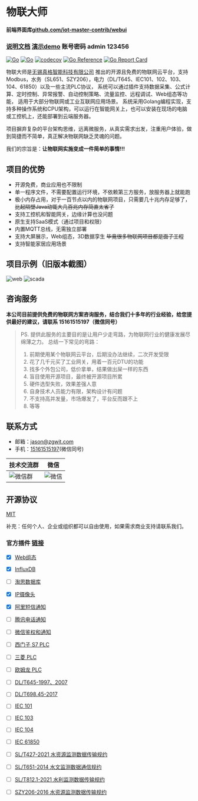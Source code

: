 # 物联大师

**前端界面库[github.com/iot-master-contrib/webui](https://github.com/iot-master-contrib/webui)**

### [说明文档](https://iot-master.com/manual)  [演示demo](http://demo.iot-master.com:8080/) 账号密码 admin 123456

[![Go](https://github.com/zgwit/iot-master/actions/workflows/go.yml/badge.svg)](https://github.com/zgwit/iot-master/actions/workflows/go.yml)
[![Go](https://github.com/zgwit/iot-master/actions/workflows/codeql-analysis.yml/badge.svg)](https://github.com/zgwit/iot-master/actions/workflows/codeql-analysis.yml)
[![codecov](https://codecov.io/gh/zgwit/iot-master/branch/main/graph/badge.svg?token=AK5TD8KQ5C)](https://codecov.io/gh/zgwit/iot-master)
[![Go Reference](https://pkg.go.dev/badge/github.com/zgwit/iot-master.svg)](https://pkg.go.dev/github.com/zgwit/iot-master)
[![Go Report Card](https://goreportcard.com/badge/github.com/zgwit/iot-master)](https://goreportcard.com/report/github.com/zgwit/iot-master)

物联大师是[无锡真格智能科技有限公司](https://zgwit.com)
推出的开源且免费的物联网云平台，支持Modbus，水务（SL651、SZY206），电力（DL/T645、IEC101、102、103、104、61850）以及一些主流PLC协议，
系统可以通过插件支持数据采集、公式计算、定时控制、异常报警、自动控制策略、流量监控、远程调试、Web组态等功能，
适用于大部分物联网或工业互联网应用场景。
系统采用Golang编程实现，支持多种操作系统和CPU架构，可以运行在智能网关上，也可以安装在现场的电脑或工控机上，还能部署到云端服务器。

项目摒弃复杂的平台架构思维，远离微服务，从真实需求出发，注重用户体验，做到简捷而不简单，真正解决物联网缺乏灵魂的问题。

我们的宗旨是：**让物联网实施变成一件简单的事情!!!**

## 项目的优势

- 开源免费，商业应用也不限制
- 单一程序文件，不需要配置运行环境，不依赖第三方服务，放服务器上就能跑
- 极小内存占用，对于一百节点以内的物联网项目，只需要几十兆内存足够了，~~比起隔壁Java动辄大几百兆内存简直太省了~~
- 支持工控机和智能网关，边缘计算也没问题
- 原生支持SaaS模式（通过项目和权限）
- 内置MQTT总线，无需独立部署
- 支持大屏展示，Web组态，3D数据孪生 ~~毕竟很多物联网项目都是面子工程~~
- 支持智能家居应用场景

## 项目示例（旧版本截图）

![web](https://iot-master.com/web1.jpg)
![scada](https://iot-master.com/hmi-editor.png)

## 咨询服务

**本公司目前提供免费的物联网方案咨询服务，结合我们十多年的行业经验，给您提供最好的建议，请联系 15161515197（微信同号）**

> PS. 提供此服务的主要目的是让用户少走弯路，为物联网行业的健康发展尽绵薄之力。
> 总结一下常见的弯路：
> 1. 前期使用某个物联网云平台，后期没办法继续，二次开发受限
> 2. 花了几千元买了工业网关，用着一百元DTU的功能
> 3. 找多个外包公司，低价拿单，结果做出屎一样的东西
> 4. 盲目使用开源项目，最终被开源项目所累
> 5. 硬件选型失败，效果差强人意
> 6. 自身技术人员能力有限，架构设计有问题
> 7. 不支持高并发量，市场爆发了，平台反而跟不上
> 8. 等等

## 联系方式

- 邮箱：[jason@zgwit.com](mailto:jason@zgwit.com)
- 手机：[15161515197](tel:15161515197)(微信同号)

| 技术交流群                                   | 微信                                      |
|-----------------------------------------|-----------------------------------------|
| ![微信群](https://iot-master.com/tech.png) | ![微信](https://iot-master.com/jason.jpg) |

## 开源协议

[MIT](https://github.com/zgwit/iot-master/blob/main/LICENSE)

补充：任何个人、企业或组织都可以自由使用，如果需求商业支持请联系我们。

### 官方插件 [链接](https://github.com/orgs/iot-master-contrib/repositories)

- [x] [Web组态](https://github.com/iot-master-contrib/scada)
- [x] [InfluxDB](https://github.com/iot-master-contrib/influxdb)
- [ ] [淘思数据库](https://github.com/iot-master-contrib/tdengine)
- [x] [IP摄像头](https://github.com/iot-master-contrib/camera)
- [x] [阿里短信通知](https://github.com/iot-master-contrib/sms)
- [ ] [腾讯电话通知](https://github.com/iot-master-contrib/phone)
- [ ] [微信鉴权和通知](https://github.com/iot-master-contrib/weixin)
- [ ] [西门子 S7 PLC](https://github.com/iot-master-contrib/s7)
- [ ] [三菱 PLC](https://github.com/iot-master-contrib/melsec)
- [ ] [欧姆龙 PLC](https://github.com/iot-master-contrib/fins)
- [ ] [DL/T645-1997、2007](https://github.com/iot-master-contrib/dlt645)
- [ ] [DL/T698.45-2017](https://github.com/iot-master-contrib/dlt698)
- [ ] [IEC 101](https://github.com/iot-master-contrib/iec101)
- [ ] [IEC 103](https://github.com/iot-master-contrib/iec103)
- [ ] [IEC 104](https://github.com/iot-master-contrib/iec104)
- [ ] [IEC 61850](https://github.com/iot-master-contrib/gb61850)
- [ ] [SL/T427-2021 水资源监测数据传输规约](https://github.com/iot-master-contrib/slt427)
- [ ] [SL/T651-2014 水文监测数据通信规约](https://github.com/iot-master-contrib/slt651)
- [ ] [SL/T812.1-2021 水利监测数据传输规约](https://github.com/iot-master-contrib/slt812)
- [ ] [SZY206-2016 水资源监测数据传输规约](https://github.com/iot-master-contrib/szy206)


